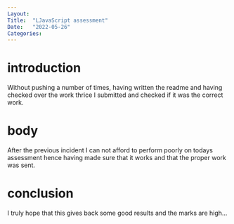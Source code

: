 ```yaml
---
Layout:
Title:  "LJavaScript assessment"
Date:   "2022-05-26"
Categories:
---
```

# introduction
Without pushing a number of times, having written the readme and having checked over the work thrice I submitted and checked if it was the correct work.


# body
After the previous incident I can not afford to perform poorly on todays assessment hence having made sure that it works and that the proper work was sent.



# conclusion
I truly hope that this gives back some good results and the marks are high...